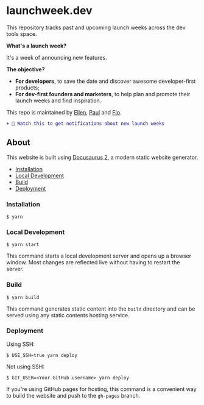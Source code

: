 # launchweek.dev

This repository tracks past and upcoming launch weeks across the dev tools space. 

**What's a launch week?**

It's a week of announcing new features.

**The objective?**

- **For developers**, to save the date and discover awesome developer-first products;
- **For dev-first founders and marketers**, to help plan and promote their launch weeks and find inspiration.

This repo is maintained by [Ellen](https://x.com/ellenchisa), [Paul](https://x.com/kiwicopple) and [Flo](https://x.com/fmerian).

```diff
+ 👀 Watch this to get notifications about new launch weeks
```

## About

This website is built using [Docusaurus 2](https://docusaurus.io/), a modern static website generator.

- [Installation](#installation)
- [Local Development](#local-development)
- [Build](#build)
- [Deployment](#deployment)

### Installation

```
$ yarn
```

### Local Development

```
$ yarn start
```

This command starts a local development server and opens up a browser window. Most changes are reflected live without having to restart the server.

### Build

```
$ yarn build
```

This command generates static content into the `build` directory and can be served using any static contents hosting service.

### Deployment

Using SSH:

```
$ USE_SSH=true yarn deploy
```

Not using SSH:

```
$ GIT_USER=<Your GitHub username> yarn deploy
```

If you're using GitHub pages for hosting, this command is a convenient way to build the website and push to the `gh-pages` branch.
